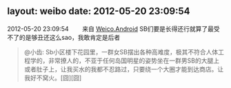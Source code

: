 layout: weibo
date: 2012-05-20 23:09:54
---
2012-05-20 23:09:54  &nbsp;&nbsp;&nbsp;&nbsp;&nbsp;&nbsp; 来自 <a href="http://app.weibo.com/t/feed/l4RWD" rel="nofollow">Weico.Android</a>
SB们要是长得还行就算了最受不了的是够丑还这么sao，我敢肯定是后者
>  @小齿: Sb小区楼下花园里，一群女SB摆出各种高难度，极其不符合人体工程学的，非常撩人的，不亚于任何岛国明星的姿势坐在一群男SB的大腿上或者肚子上，让我买水的我都不忍路过，只要绕一个大圈才能到达商店。让我好不窝火。[囧][囧] ​​​
